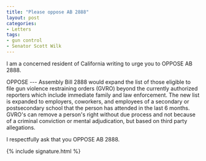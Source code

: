 ```yaml
---
title: "Please oppose AB 2888"
layout: post
categories:
- Letters
tags:
- gun control
- Senator Scott Wilk
---
```


I am a concerned resident of California writing to urge you to OPPOSE AB 2888.

OPPOSE --- Assembly Bill 2888 would expand the list of those eligible to file gun violence restraining orders (GVRO) beyond the currently authorized reporters which include immediate family and law enforcement. The new list is expanded to employers, coworkers, and employees of a secondary or postsecondary school that the person has attended in the last 6 months. GVRO's can remove a person's right without due process and not because of a criminal conviction or mental adjudication, but based on third party allegations.

I respectfully ask that you OPPOSE AB 2888.

{% include signature.html %}
